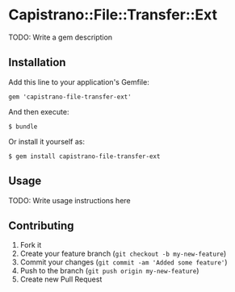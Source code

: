 # Capistrano::File::Transfer::Ext

TODO: Write a gem description

## Installation

Add this line to your application's Gemfile:

    gem 'capistrano-file-transfer-ext'

And then execute:

    $ bundle

Or install it yourself as:

    $ gem install capistrano-file-transfer-ext

## Usage

TODO: Write usage instructions here

## Contributing

1. Fork it
2. Create your feature branch (`git checkout -b my-new-feature`)
3. Commit your changes (`git commit -am 'Added some feature'`)
4. Push to the branch (`git push origin my-new-feature`)
5. Create new Pull Request
